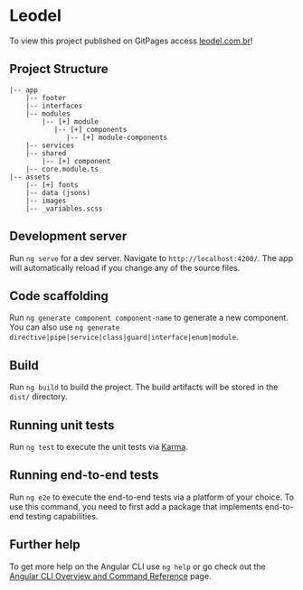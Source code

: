 # Leodel

To view this project published on GitPages access [leodel.com.br](https://leodel.com.br)!

## Project Structure

```
|-- app
    |-- footer
    |-- interfaces
    |-- modules
        |-- [+] module
           |-- [+] components
              |-- [+] module-components
    |-- services
    |-- shared
        |-- [+] component
    |-- core.module.ts
|-- assets
    |-- [+] fonts
    |-- data (jsons)
    |-- images
    |-- _variables.scss
```

## Development server

Run `ng serve` for a dev server. Navigate to `http://localhost:4200/`. The app will automatically reload if you change any of the source files.

## Code scaffolding

Run `ng generate component component-name` to generate a new component. You can also use `ng generate directive|pipe|service|class|guard|interface|enum|module`.

## Build

Run `ng build` to build the project. The build artifacts will be stored in the `dist/` directory.

## Running unit tests

Run `ng test` to execute the unit tests via [Karma](https://karma-runner.github.io).

## Running end-to-end tests

Run `ng e2e` to execute the end-to-end tests via a platform of your choice. To use this command, you need to first add a package that implements end-to-end testing capabilities.

## Further help

To get more help on the Angular CLI use `ng help` or go check out the [Angular CLI Overview and Command Reference](https://angular.io/cli) page.
